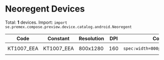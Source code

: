 # Neoregent Devices

Total: **1** devices. Import: `import se.premex.compose.preview.device.catalog.android.Neoregent`

| Code | Constant | Resolution | DPI | Compose Spec | Preview Usage |
|------|----------|------------|-----|-------------|---------------|
| KT1007_EEA | KT1007_EEA | 800x1280 | 160 | `spec:width=800px,height=1280px,dpi=160` | `@Preview(device = Neoregent.KT1007_EEA)` |

<!-- Generated automatically. Do not edit manually. -->
